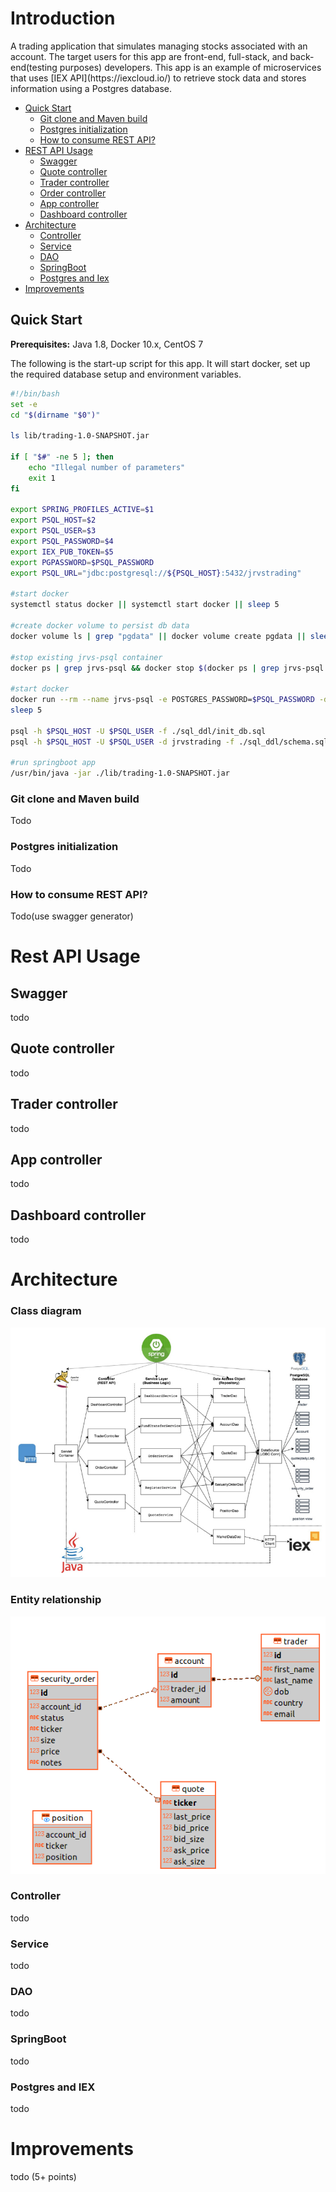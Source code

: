 # Introduction
<p>
A trading application that simulates managing stocks associated with an account. The target users for this app are front-end, full-stack, and back-end(testing purposes) developers. This app is an example of microservices that uses [IEX API](https://iexcloud.io/) to retrieve stock data and stores information using a Postgres database.
</p>

- [Quick Start](#quick-start)
    - [Git clone and Maven build](#git-clone-and-maven-build)
    - [Postgres initialization](#postgres-initialization)
    - [How to consume REST API?](#how-to-consume-rest-api?)
- [REST API Usage](#rest-api-usage)
    - [Swagger](#swagger)
    - [Quote controller](#quote-controller)
    - [Trader controller](#trader-controller)
    - [Order controller](#order-controller)
    - [App controller](#app-controller)
    - [Dashboard controller](#dashboard-controller)
- [Architecture](#architecture)
    - [Controller](#controller)
    - [Service](#service)
    - [DAO](#dao)
    - [SpringBoot](#springboot)
    - [Postgres and Iex](#postgres-and-iex)
- [Improvements](#improvements)

## Quick Start
**Prerequisites:** Java 1.8, Docker 10.x, CentOS 7

The following is the start-up script for this app. It will start docker, set up the required database setup and environment variables.
```bash
#!/bin/bash
set -e
cd "$(dirname "$0")"
​
ls lib/trading-1.0-SNAPSHOT.jar
​
if [ "$#" -ne 5 ]; then
    echo "Illegal number of parameters"
    exit 1
fi
​
export SPRING_PROFILES_ACTIVE=$1
export PSQL_HOST=$2
export PSQL_USER=$3
export PSQL_PASSWORD=$4
export IEX_PUB_TOKEN=$5
export PGPASSWORD=$PSQL_PASSWORD
export PSQL_URL="jdbc:postgresql://${PSQL_HOST}:5432/jrvstrading"
​
#start docker
systemctl status docker || systemctl start docker || sleep 5
​
#create docker volume to persist db data
docker volume ls | grep "pgdata" || docker volume create pgdata || sleep 1
​
#stop existing jrvs-psql container
docker ps | grep jrvs-psql && docker stop $(docker ps | grep jrvs-psql | awk '{print $1}')
​
#start docker
docker run --rm --name jrvs-psql -e POSTGRES_PASSWORD=$PSQL_PASSWORD -d -v pgdata:/var/lib/postgresql/data -p 5432:5432 $PSQL_USER
sleep 5
​
psql -h $PSQL_HOST -U $PSQL_USER -f ./sql_ddl/init_db.sql
psql -h $PSQL_HOST -U $PSQL_USER -d jrvstrading -f ./sql_ddl/schema.sql
​
#run springboot app
/usr/bin/java -jar ./lib/trading-1.0-SNAPSHOT.jar
```


### Git clone and Maven build
Todo

### Postgres initialization
Todo

### How to consume REST API?
Todo(use swagger generator)

# Rest API Usage
## Swagger
todo
## Quote controller
todo
## Trader controller
todo
## App controller
todo
## Dashboard controller
todo

# Architecture
### Class diagram
![](assets/images/TradingAppCD.png)

### Entity relationship
![](assets/images/TradingAppER.png)

### Controller
todo
### Service
todo
### DAO
todo
### SpringBoot
todo
### Postgres and IEX
todo

# Improvements
todo (5+ points)